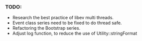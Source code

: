 ### TODO:
* Research the best practice of libev multi threads.
* Event class series need to be fixed to do thread safe.
* Refactoring the Bootstrap series.
* Adjust log function, to reduce the use of Utility::stringFormat
